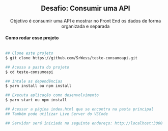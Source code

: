 <h2 align="center">
  Desafio: Consumir uma API
</h2>

<p align="center">
  Objetivo é consumir uma API e mostrar no Front End os dados de forma organizada e separada
</p>

#### Como rodar esse projeto
```bash

## Clone este projeto
$ git clone https://github.com/SrWess/teste-consumoapi.git

## Acessa a pasta do projeto 
$ cd teste-consumoapi

## Intale as dependências
$ yarn install ou npm install

## Executa aplicação como desenvolvimento
$ yarn start ou npm install

## Acessar a página index.html que se encontra na pasta principal
## Também pode utilizar Live Server do VSCode

## Servidor será iniciado no seguinte endereço: http://localhost:3000

```

